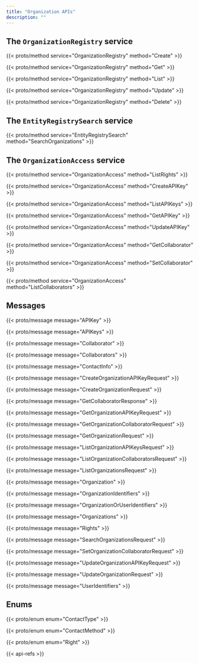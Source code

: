 ```yaml
---
title: "Organization APIs"
description: ""
---
```


## The `OrganizationRegistry` service

{{< proto/method service="OrganizationRegistry" method="Create" >}}

{{< proto/method service="OrganizationRegistry" method="Get" >}}

{{< proto/method service="OrganizationRegistry" method="List" >}}

{{< proto/method service="OrganizationRegistry" method="Update" >}}

{{< proto/method service="OrganizationRegistry" method="Delete" >}}

## The `EntityRegistrySearch` service

{{< proto/method service="EntityRegistrySearch" method="SearchOrganizations" >}}

## The `OrganizationAccess` service

{{< proto/method service="OrganizationAccess" method="ListRights" >}}

{{< proto/method service="OrganizationAccess" method="CreateAPIKey" >}}

{{< proto/method service="OrganizationAccess" method="ListAPIKeys" >}}

{{< proto/method service="OrganizationAccess" method="GetAPIKey" >}}

{{< proto/method service="OrganizationAccess" method="UpdateAPIKey" >}}

{{< proto/method service="OrganizationAccess" method="GetCollaborator" >}}

{{< proto/method service="OrganizationAccess" method="SetCollaborator" >}}

{{< proto/method service="OrganizationAccess" method="ListCollaborators" >}}

## Messages

{{< proto/message message="APIKey" >}}

{{< proto/message message="APIKeys" >}}

{{< proto/message message="Collaborator" >}}

{{< proto/message message="Collaborators" >}}

{{< proto/message message="ContactInfo" >}}


{{< proto/message message="CreateOrganizationAPIKeyRequest" >}}

{{< proto/message message="CreateOrganizationRequest" >}}

{{< proto/message message="GetCollaboratorResponse" >}}

{{< proto/message message="GetOrganizationAPIKeyRequest" >}}

{{< proto/message message="GetOrganizationCollaboratorRequest" >}}

{{< proto/message message="GetOrganizationRequest" >}}

{{< proto/message message="ListOrganizationAPIKeysRequest" >}}

{{< proto/message message="ListOrganizationCollaboratorsRequest" >}}

{{< proto/message message="ListOrganizationsRequest" >}}

{{< proto/message message="Organization" >}}

{{< proto/message message="OrganizationIdentifiers" >}}

{{< proto/message message="OrganizationOrUserIdentifiers" >}}

{{< proto/message message="Organizations" >}}

{{< proto/message message="Rights" >}}

{{< proto/message message="SearchOrganizationsRequest" >}}

{{< proto/message message="SetOrganizationCollaboratorRequest" >}}

{{< proto/message message="UpdateOrganizationAPIKeyRequest" >}}

{{< proto/message message="UpdateOrganizationRequest" >}}

{{< proto/message message="UserIdentifiers" >}}

## Enums

{{< proto/enum enum="ContactType" >}}

{{< proto/enum enum="ContactMethod" >}}

{{< proto/enum enum="Right" >}}

{{< api-refs >}}
